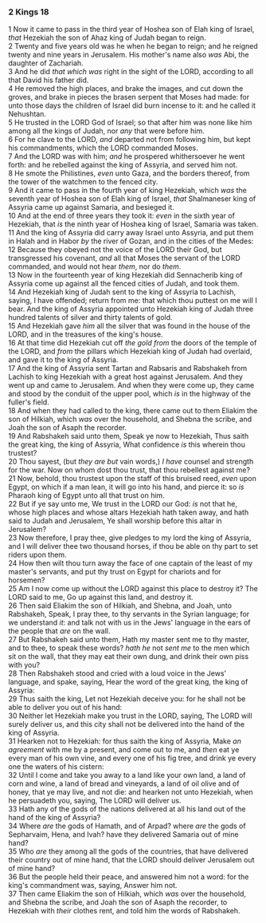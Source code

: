### 2 Kings 18

1 Now it came to pass in the third year of Hoshea son of Elah king of Israel, *that* Hezekiah the son of Ahaz king of Judah began to reign.  
2 Twenty and five years old was he when he began to reign; and he reigned twenty and nine years in Jerusalem. His mother's name also *was* Abi, the daughter of Zachariah.  
3 And he did *that which was* right in the sight of the LORD, according to all that David his father did.  
4 He removed the high places, and brake the images, and cut down the groves, and brake in pieces the brasen serpent that Moses had made: for unto those days the children of Israel did burn incense to it: and he called it Nehushtan.  
5 He trusted in the LORD God of Israel; so that after him was none like him among all the kings of Judah, nor *any* that were before him.  
6 For he clave to the LORD, *and* departed not from following him, but kept his commandments, which the LORD commanded Moses.  
7 And the LORD was with him; *and* he prospered whithersoever he went forth: and he rebelled against the king of Assyria, and served him not.  
8 He smote the Philistines, *even* unto Gaza, and the borders thereof, from the tower of the watchmen to the fenced city.  
9 And it came to pass in the fourth year of king Hezekiah, which *was* the seventh year of Hoshea son of Elah king of Israel, *that* Shalmaneser king of Assyria came up against Samaria, and besieged it.  
10 And at the end of three years they took it: *even* in the sixth year of Hezekiah, that *is* the ninth year of Hoshea king of Israel, Samaria was taken.  
11 And the king of Assyria did carry away Israel unto Assyria, and put them in Halah and in Habor *by* the river of Gozan, and in the cities of the Medes:  
12 Because they obeyed not the voice of the LORD their God, but transgressed his covenant, *and* all that Moses the servant of the LORD commanded, and would not hear *them*, nor do *them*.  
13 Now in the fourteenth year of king Hezekiah did Sennacherib king of Assyria come up against all the fenced cities of Judah, and took them.  
14 And Hezekiah king of Judah sent to the king of Assyria to Lachish, saying, I have offended; return from me: that which thou puttest on me will I bear. And the king of Assyria appointed unto Hezekiah king of Judah three hundred talents of silver and thirty talents of gold.  
15 And Hezekiah gave *him* all the silver that was found in the house of the LORD, and in the treasures of the king's house.  
16 At that time did Hezekiah cut off *the gold from* the doors of the temple of the LORD, and *from* the pillars which Hezekiah king of Judah had overlaid, and gave it to the king of Assyria.  
17 And the king of Assyria sent Tartan and Rabsaris and Rabshakeh from Lachish to king Hezekiah with a great host against Jerusalem. And they went up and came to Jerusalem. And when they were come up, they came and stood by the conduit of the upper pool, which *is* in the highway of the fuller's field.  
18 And when they had called to the king, there came out to them Eliakim the son of Hilkiah, which *was* over the household, and Shebna the scribe, and Joah the son of Asaph the recorder.  
19 And Rabshakeh said unto them, Speak ye now to Hezekiah, Thus saith the great king, the king of Assyria, What confidence *is* this wherein thou trustest?  
20 Thou sayest, (but *they are but* vain words,) *I have* counsel and strength for the war. Now on whom dost thou trust, that thou rebellest against me?  
21 Now, behold, thou trustest upon the staff of this bruised reed, *even* upon Egypt, on which if a man lean, it will go into his hand, and pierce it: so *is* Pharaoh king of Egypt unto all that trust on him.  
22 But if ye say unto me, We trust in the LORD our God: *is* not that he, whose high places and whose altars Hezekiah hath taken away, and hath said to Judah and Jerusalem, Ye shall worship before this altar in Jerusalem?  
23 Now therefore, I pray thee, give pledges to my lord the king of Assyria, and I will deliver thee two thousand horses, if thou be able on thy part to set riders upon them.  
24 How then wilt thou turn away the face of one captain of the least of my master's servants, and put thy trust on Egypt for chariots and for horsemen?  
25 Am I now come up without the LORD against this place to destroy it? The LORD said to me, Go up against this land, and destroy it.  
26 Then said Eliakim the son of Hilkiah, and Shebna, and Joah, unto Rabshakeh, Speak, I pray thee, to thy servants in the Syrian language; for we understand *it*: and talk not with us in the Jews' language in the ears of the people that *are* on the wall.  
27 But Rabshakeh said unto them, Hath my master sent me to thy master, and to thee, to speak these words? *hath he* not *sent me* to the men which sit on the wall, that they may eat their own dung, and drink their own piss with you?  
28 Then Rabshakeh stood and cried with a loud voice in the Jews' language, and spake, saying, Hear the word of the great king, the king of Assyria:  
29 Thus saith the king, Let not Hezekiah deceive you: for he shall not be able to deliver you out of his hand:  
30 Neither let Hezekiah make you trust in the LORD, saying, The LORD will surely deliver us, and this city shall not be delivered into the hand of the king of Assyria.  
31 Hearken not to Hezekiah: for thus saith the king of Assyria, Make *an agreement* with me by a present, and come out to me, and *then* eat ye every man of his own vine, and every one of his fig tree, and drink ye every one the waters of his cistern:  
32 Until I come and take you away to a land like your own land, a land of corn and wine, a land of bread and vineyards, a land of oil olive and of honey, that ye may live, and not die: and hearken not unto Hezekiah, when he persuadeth you, saying, The LORD will deliver us.  
33 Hath any of the gods of the nations delivered at all his land out of the hand of the king of Assyria?  
34 Where *are* the gods of Hamath, and of Arpad? where *are* the gods of Sepharvaim, Hena, and Ivah? have they delivered Samaria out of mine hand?  
35 Who *are* they among all the gods of the countries, that have delivered their country out of mine hand, that the LORD should deliver Jerusalem out of mine hand?  
36 But the people held their peace, and answered him not a word: for the king's commandment was, saying, Answer him not.  
37 Then came Eliakim the son of Hilkiah, which *was* over the household, and Shebna the scribe, and Joah the son of Asaph the recorder, to Hezekiah with *their* clothes rent, and told him the words of Rabshakeh.  
